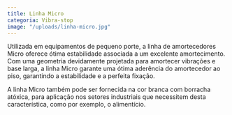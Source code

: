 ```yaml
---
title: Linha Micro
categoria: Vibra-stop
image: "/uploads/linha-micro.jpg"
---
```


Utilizada em equipamentos de pequeno porte, a linha de amortecedores Micro oferece ótima estabilidade associada a um excelente amortecimento. Com uma geometria devidamente projetada para amortecer vibrações e base larga, a linha Micro garante uma ótima aderência do amortecedor ao piso, garantindo a estabilidade e a perfeita fixação.

A linha Micro também pode ser fornecida na cor branca com borracha atóxica, para aplicação nos setores industriais que necessitem desta característica, como por exemplo, o alimentício.